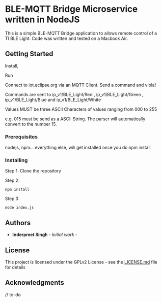 # BLE-MQTT Bridge Microservice written in NodeJS

This is a simple BLE-MQTT Bridge application to allows remote control of a TI BLE Light. Code was written and tested on a Macbook Air.

## Getting Started

Install,

Run

Connect to iot.eclipse.org via an MQTT Client. Send a command and viola!

Commands are sent to ip_v1/BLE_Light/Red , ip_v1/BLE_Light/Green , ip_v1/BLE_Light/Blue and ip_v1/BLE_Light/White

Values MUST be three ASCII Characters of values ranging from 000 to 255

e.g. 015 must be send as a ASCII String. The parser will automatically convert to the number 15.


### Prerequisites

nodejs, npm...
everything else, will get installed once you do npm install


### Installing

Step 1: Clone the repository

Step 2: 
```
npm install
```
Step 3: 
```
node index.js
```




## Authors

* **Inderpreet Singh** - *Initial work* - 


## License

This project is licensed under the GPLv2 License - see the [LICENSE.md](LICENSE.md) file for details

## Acknowledgments

// to-do

